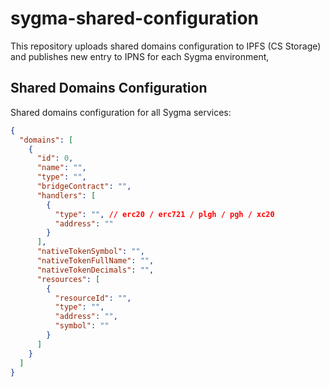 # sygma-shared-configuration

This repository uploads shared domains configuration to IPFS (CS Storage) and publishes new entry to IPNS for each Sygma environment,

## Shared Domains Configuration

Shared domains configuration for all Sygma services:

```json
{
  "domains": [
    {
      "id": 0,
      "name": "",
      "type": "",
      "bridgeContract": "",
      "handlers": [
        {
          "type": "", // erc20 / erc721 / plgh / pgh / xc20
          "address": ""
        }
      ],
      "nativeTokenSymbol": "",
      "nativeTokenFullName": "",
      "nativeTokenDecimals": "",
      "resources": [
        {
          "resourceId": "",
          "type": "",
          "address": "",
          "symbol": ""
        }
      ]
    }
  ]
}
```